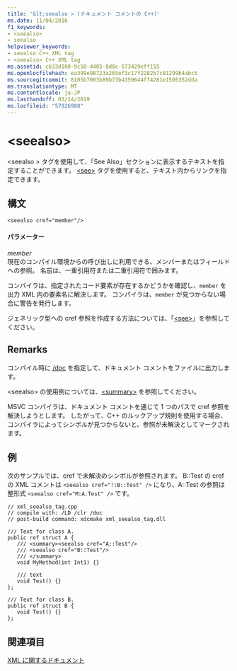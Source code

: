 ```yaml
---
title: '&lt;seealso > (ドキュメント コメントの C++)'
ms.date: 11/04/2016
f1_keywords:
- <seealso>
- seealso
helpviewer_keywords:
- seealso C++ XML tag
- <seealso> C++ XML tag
ms.assetid: cb33d100-9c50-4485-8d0c-573429eff155
ms.openlocfilehash: ea399e98723a265ef3c17f2282b7c81299b4abc5
ms.sourcegitcommit: 8105b7003b89b73b4359644ff4281e1595352dda
ms.translationtype: MT
ms.contentlocale: ja-JP
ms.lasthandoff: 03/14/2019
ms.locfileid: "57826988"
---
```

# <a name="ltseealsogt"></a>&lt;seealso&gt;

\<seealso > タグを使用して、「See Also」セクションに表示するテキストを指定することができます。 [\<see>](see-visual-cpp.md) タグを使用すると、テキスト内からリンクを指定できます。

## <a name="syntax"></a>構文

```
<seealso cref="member"/>
```

#### <a name="parameters"></a>パラメーター

*member*<br/>
現在のコンパイル環境からの呼び出しに利用できる、メンバーまたはフィールドへの参照。  名前は、一重引用符または二重引用符で囲みます。

コンパイラは、指定されたコード要素が存在するかどうかを確認し、`member` を出力 XML 内の要素名に解決します。  コンパイラは、`member` が見つからない場合に警告を発行します。

ジェネリック型への cref 参照を作成する方法については、「[\<see>](see-visual-cpp.md)」を参照してください。

## <a name="remarks"></a>Remarks

コンパイル時に [/doc](doc-process-documentation-comments-c-cpp.md) を指定して、ドキュメント コメントをファイルに出力します。

\<seealso> の使用例については、[\<summary>](summary-visual-cpp.md) を参照してください。

MSVC コンパイラは、ドキュメント コメントを通じて 1 つのパスで cref 参照を解決しようとします。  したがって、C++ のルックアップ規則を使用する場合、コンパイラによってシンボルが見つからないと、参照が未解決としてマークされます。

## <a name="example"></a>例

次のサンプルでは、cref で未解決のシンボルが参照されます。 B::Test の cref の XML コメントは `<seealso cref="!:B::Test" />` になり、A::Test の参照は整形式 `<seealso cref="M:A.Test" />` です。

```
// xml_seealso_tag.cpp
// compile with: /LD /clr /doc
// post-build command: xdcmake xml_seealso_tag.dll

/// Text for class A.
public ref struct A {
   /// <summary><seealso cref="A::Test"/>
   /// <seealso cref="B::Test"/>
   /// </summary>
   void MyMethod(int Int1) {}

   /// text
   void Test() {}
};

/// Text for class B.
public ref struct B {
   void Test() {}
};
```

## <a name="see-also"></a>関連項目

[XML に関するドキュメント](xml-documentation-visual-cpp.md)
